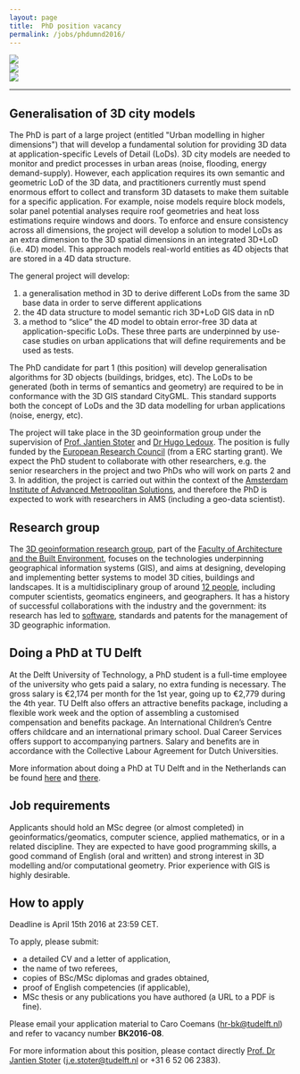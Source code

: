 ```yaml
---
layout: page
title:  PhD position vacancy
permalink: /jobs/phdumnd2016/
---
```


<div class="row">
	<div class="col-sm-4 hidden-xs nopadding"><img class="img-responsive" src="{{ "img/genz.jpg" | prepend: site.baseurl }}"></div>
  <div class="col-sm-4 hidden-xs nopadding"><img class="img-responsive" src="{{ "img/link2.jpg" | prepend: site.baseurl }}"></div>
  <div class="col-sm-4 hidden-xs nopadding"><img class="img-responsive" src="{{ "img/ds.jpg" | prepend: site.baseurl }}"></div>
</div>

- - - 


## Generalisation of 3D city models

The PhD is part of a large project (entitled "Urban modelling in higher dimensions") that will develop a fundamental solution for providing 3D data at application-specific Levels of Detail (LoDs). 3D city models are needed to monitor and predict processes in urban areas (noise, flooding, energy demand-supply). However, each application requires its own semantic and geometric LoD of the 3D data, and practitioners currently must spend enormous effort to collect and transform 3D datasets to make them suitable for a specific application. For example, noise models require block models, solar panel potential analyses require roof geometries and heat loss estimations require windows and doors.
To enforce and ensure consistency across all dimensions, the project will develop a solution to model LoDs as an extra dimension to the 3D spatial dimensions in an integrated 3D+LoD (i.e. 4D) model. This approach models real-world entities as 4D objects that are stored in a 4D data structure.

The general project will develop:

  1. a generalisation method in 3D to derive different LoDs from the same 3D base data in order to serve different applications
  1. the 4D data structure to model semantic rich 3D+LoD GIS data in nD
  1. a method to “slice” the 4D model to obtain error-free 3D data at application-specific LoDs. These three parts are underpinned by use-case studies on urban applications that will define requirements and be used as tests.

The PhD candidate for part 1 (this position) will develop generalisation algorithms for 3D objects (buildings, bridges, etc). 
The LoDs to be generated (both in terms of semantics and geometry) are required to be in conformance with the 3D GIS standard CityGML. This standard supports both the concept of LoDs and the 3D data modelling for urban applications (noise, energy, etc).

The project will take place in the 3D geoinformation group under the supervision of [Prof. Jantien Stoter](https://3d.bk.tudelft.nl/jstoter) and [Dr Hugo Ledoux](http://www.tudelft.nl/hledoux).
The position is fully funded by the [European Research Council](https://erc.europa.eu) (from a ERC starting grant). 
We expect the PhD student to collaborate with other researchers, e.g. the senior researchers in the project and two PhDs who will work on parts 2 and 3. 
In addition, the project is carried out within the context of the [Amsterdam Institute of Advanced Metropolitan Solutions](http://www.ams-institute.org), and therefore the PhD is expected to work with researchers in AMS (including a geo-data scientist).
<!-- In addition, the PhD will be actively involved in the international community on 3D modelling (e.g. the CityGML community). -->


## Research group

The [3D geoinformation research group](https://3d.bk.tudelft.nl), part of the [Faculty of Architecture and the Built Environment](http://www.bk.tudelft.nl/en), focuses on the technologies underpinning geographical information systems (GIS), and aims at designing, developing and implementing better systems to model 3D cities, buildings and landscapes.
It is a multidisciplinary group of around [12 people](/about/), including computer scientists, geomatics engineers, and geographers.
It has a history of successful collaborations with the industry and the government: its research has led to [software](https://github.com/tudelft3d), standards and patents for the management of 3D geographic information.


## Doing a PhD at TU Delft

At the Delft University of Technology, a PhD student is a full-time employee of the university who gets paid a salary, no extra funding is necessary.
The gross salary is €2,174 per month for the 1st year, going up to €2,779 during the 4th year.
TU Delft also offers an attractive benefits package, including a flexible work week and the option of assembling a customised compensation and benefits package.
An International Children’s Centre offers childcare and an international primary school. Dual Career Services offers support to accompanying partners. Salary and benefits are in accordance with the Collective Labour Agreement for Dutch Universities.

More information about doing a PhD at TU Delft and in the Netherlands can be found [here](http://www.graduateschool.tudelft.nl) and [there](http://www.studyinholland.nl/education-system/degrees/phd).


## Job requirements

Applicants should hold an MSc degree (or almost completed) in geoinformatics/geomatics, computer science, applied mathematics, or in a related discipline.
They are expected to have good programming skills, a good command of English (oral and written) and strong interest in 3D modelling and/or computational geometry.
Prior experience with GIS is highly desirable.


## How to apply

<div class="alert alert-info" role="alert">
Deadline is April 15th 2016 at 23:59 CET.
</div>


To apply, please submit: 

- a detailed CV and a letter of application,
- the name of two referees,
- copies of BSc/MSc diplomas and grades obtained,
- proof of English competencies (if applicable),
- MSc thesis or any publications you have authored (a URL to a PDF is fine).

Please email your application material to Caro Coemans (<hr-bk@tudelft.nl>) and refer to vacancy number __BK2016-08__.

For more information about this position, please contact directly [Prof. Dr Jantien Stoter](https://3d.bk.tudelft.nl/jstoter) (<j.e.stoter@tudelft.nl> or +31 6 52 06 2383).

